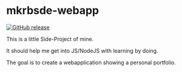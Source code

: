 # mkrbsde-webapp
[![GitHub release](https://img.shields.io/github/release/m-krebs/mkrbsde-webapp)](https://github.com/m-krebs/mkrbsde-webapp/releases/)

This is a little Side-Project of mine.

It should help me get into JS/NodeJS with learning by doing.

The goal is to create a webapplication showing a personal portfolio.
